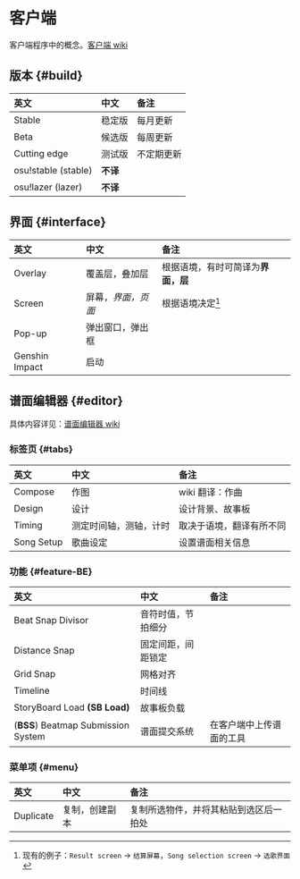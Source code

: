 # 客户端

客户端程序中的概念。[客户端 wiki](https://osu.ppy.sh/wiki/Client)

## 版本 {#build}

| 英文 | 中文 | 备注 |
| :-- | :-- | :-- |
| Stable | 稳定版 | 每月更新 |
| Beta | 候选版 | 每周更新 |
| Cutting edge | 测试版 | 不定期更新 |
| osu!stable (stable) | **不译** |  |
| osu!lazer (lazer) | **不译** |  |

## 界面 {#interface}

| 英文 | 中文 | 备注 |
| :-- | :-- | :-- |
| Overlay | 覆盖层，叠加层 | 根据语境，有时可简译为**界面，层** |
| Screen | 屏幕，*界面，页面* | 根据语境决定[^context-screen] |
| Pop-up  | 弹出窗口，弹出框 |  |
| Genshin Impact | 启动 |  |

## 谱面编辑器 {#editor}

具体内容详见：[谱面编辑器 wiki](https://osu.ppy.sh/wiki/Client/Beatmap_editor)

### 标签页 {#tabs}

| 英文 | 中文 | 备注 |
| :-- | :-- | :-- |
| Compose | 作图 | wiki 翻译：作曲 |
| Design | 设计 | 设计背景、故事板 |
| Timing | 测定时间轴，测轴，计时 | 取决于语境，翻译有所不同 |
| Song Setup | 歌曲设定 | 设置谱面相关信息 |

### 功能 {#feature-BE}

| 英文 | 中文 | 备注 |
| :-- | :-- | :-- |
| Beat Snap Divisor | 音符时值，节拍细分 |  |
| Distance Snap | 固定间距，间距锁定 |  |
| Grid Snap | 网格对齐 |  |
| Timeline | 时间线 |  |
| StoryBoard Load **(SB Load)** | 故事板负载 |  |
| (**BSS**) Beatmap Submission System | 谱面提交系统 | 在客户端中上传谱面的工具 |

### 菜单项 {#menu}

| 英文 | 中文 | 备注 |
| :-- | :-- | :-- |
| Duplicate | 复制，创建副本 | 复制所选物件，并将其粘贴到选区后一拍处 |

[^context-screen]: 现有的例子：`Result screen` -> `结算屏幕`，`Song selection screen` -> `选歌界面`
